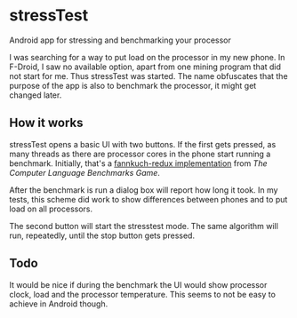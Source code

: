 # stressTest
Android app for stressing and benchmarking your processor

I was searching for a way to put load on the processor in my new phone. In F-Droid, I saw no available option, apart from one mining program that did not start for me. Thus stressTest was started. The name obfuscates that the purpose of the app is also to benchmark the processor, it might get changed later.

## How it works

stressTest opens a basic UI with two buttons. If the first gets pressed, as many threads as there are processor cores in the phone start running a benchmark. Initially, that's a [fannkuch-redux implementation](https://benchmarksgame-team.pages.debian.net/benchmarksgame/program/fannkuchredux-java-1.html) from *The Computer Language
Benchmarks Game*. 

After the benchmark is run a dialog box will report how long it took.  In my tests, this scheme did work to show differences between phones and to put load on all processors. 

The second button will start the stresstest mode. The same algorithm will run, repeatedly, until the stop button gets pressed.

## Todo

It would be nice if during the benchmark the UI would show processor clock, load and the processor temperature. This seems to not be easy to achieve in Android though.
